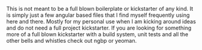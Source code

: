 This is not meant to be a full blown boilerplate or kickstarter of any kind. It is simply just a few angular based files that I find myself frequently using here and there. Mostly for my personal use when I am kicking around ideas and do not need a full project kickstarter. If you are looking for something more of a full blown kickstarter with a build system, unit tests and all the other bells and whistles check out ngbp or yeoman. 